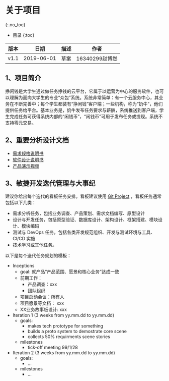 # 关于项目
{:.no_toc}

* 目录
{:toc}

| 版本 |   日期    | 描述 |  作者   |
| :--: | :-------: | :--: | :-----: |
| v1.1 | 2019-06-01 | 草案 | 16340299赵博然 |

## 1、项目简介

挣闲钱是大学生通过做任务挣钱的云平台，它属于以运营为中心的服务软件，也可以理解为面向大学生的专业“众包”系统。系统非常简单：有一个云服务中心，其业务在不断完善中；每个学生都装有“挣闲钱”客户端；一些机构，称为“奶牛”，他们提供任务给平台。基本业务是，奶牛发布任务要求与薪酬，系统推送到客户端，学生完成任务可获得系统内部的“闲钱币”，“闲钱币”可用于发布任务或提现。系统不支持零元交易。

## 2、重要分析设计文档

* [需求规格说明书](06-requirement-specification)
* [软件设计说明书](07-design)
* [产品演示视频]()


## 3、敏捷开发迭代管理与大事纪

建议你给出每个迭代的看板任务安排。看板建议使用 [Git Project](https://github.com/orgs/rookies-sysu/projects?query=is%3Aclosed) ，看板任务通常包括以下几类：

* 需求分析任务，包括业务调查、产品策划、需求文档编写、原型设计
* 设计与开发任务，包括原型验证、数据库设计、架构设计、框架搭建、模块设计、模块编码
* 测试与 DevOps 任务，包括各类开发规范组织、开发与测试环境与工具、CI/CD 实施
* 技术学习或其他任务。

以下是每个迭代任务规划的模板：

* Inceptions
    - goal: 就产品“产品范围、愿景和核心业务”达成一致
    - 前期工作：
        - 产品调查：xxx
        - 团队组织
    - 项目启动会议：所有人
    - 项目愿景等文档： xxx
    - XX业务故事板设计: xxx
* Iteration 1 (3 weeks from yy.mm.dd to yy.mm.dd)
    - goals:
        - makes tech prototype for something
        - builds a proto system to demostrate core scene
        - collects 50% requirments scene stories
    - milestones
        - tick-off meeting 99/1/28
* Iteration 2 (3 weeks from yy.mm.dd to yy.mm.dd)
    - goals:
        - ...
    - milestones
        - ...
        


